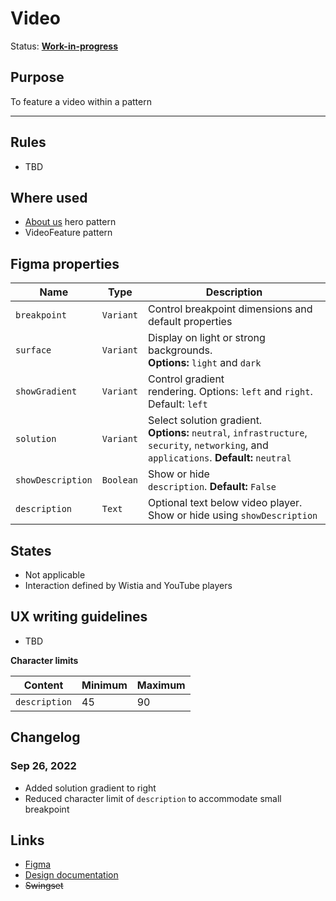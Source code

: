 # Video

Status: **[Work-in-progress](/guides/can-i-use#work-in-progress)**

## Purpose

To feature a video within a pattern

---

## Rules

- TBD

## Where used

- [About us](https://www.hashicorp.com/about) hero pattern
- VideoFeature pattern

## Figma properties

| Name              | Type      | Description                                                                                                                              |
| ----------------- | --------- | ---------------------------------------------------------------------------------------------------------------------------------------- |
| `breakpoint`      | `Variant` | Control breakpoint dimensions and default properties                                                                                     |
| `surface`         | `Variant` | Display on light or strong backgrounds. **Options:** `light` and `dark`                                                                  |
| `showGradient`    | `Variant` | Control gradient rendering. Options: `left` and `right`. Default: `left`                                                                 |
| `solution`        | `Variant` | Select solution gradient. **Options:** `neutral`, `infrastructure`, `security`, `networking`, and `applications`. **Default:** `neutral` |
| `showDescription` | `Boolean` | Show or hide `description`. **Default:** `False`                                                                                         |
| `description`     | `Text`    | Optional text below video player. Show or hide using `showDescription`                                                                   |

## States

- Not applicable
- Interaction defined by Wistia and YouTube players

## UX writing guidelines

- TBD

**Character limits**

| Content       | Minimum | Maximum |
| ------------- | ------- | ------- |
| `description` | 45      | 90      |

## Changelog

### Sep 26, 2022

- Added solution gradient to right
- Reduced character limit of `description` to accommodate small breakpoint

## Links

- [Figma](https://www.figma.com/file/7cYgDM618stjYUHDqAfRec/branch/qDnReYgTBKGbE2o8TCBMLx/Components?node-id=1707%3A9339)
- [Design documentation](https://hashicorp-wpl-documentation.vercel.app/components/video)
- ~~Swingset~~
